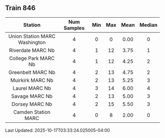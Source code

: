## Train 846

| Station | Num Samples | Min | Max | Mean | Median |
| :-----: | :---------: | :-: | :-: | :--: | :----: |
| Union Station MARC Washington | 4 | 0 | 0 | 0.00 | 0 |
| Riverdale MARC Nb | 4 | 1 | 12 | 3.75 | 1 |
| College Park MARC Nb | 4 | 1 | 12 | 4.25 | 2 |
| Greenbelt MARC Nb | 4 | 2 | 13 | 4.75 | 2 |
| Muirkirk MARC Nb | 4 | 2 | 13 | 5.25 | 3 |
| Laurel MARC Nb | 4 | 3 | 14 | 6.00 | 4 |
| Savage MARC Nb | 4 | 2 | 13 | 5.00 | 3 |
| Dorsey MARC Nb | 4 | 2 | 15 | 5.50 | 3 |
| Camden Station MARC | 4 | 0 | 8 | 2.00 | 0 |


Last Updated: 2025-10-17T03:33:24.025005-04:00